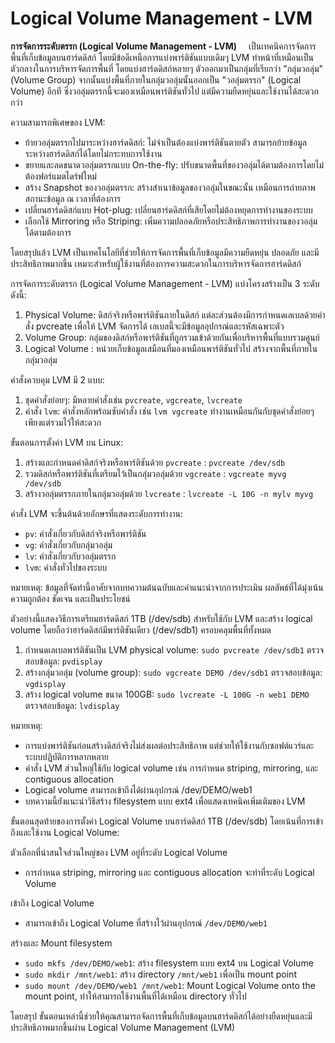 # Logical Volume Management - LVM
<b>การจัดการระดับตรรก (Logical Volume Management - LVM) </b>
&nbsp;&nbsp;&nbsp;&nbsp;เป็นเทคนิคการจัดการพื้นที่เก็บข้อมูลบนฮาร์ดดิสก์ โดยมีข้อดีเหนือการแบ่งพาร์ติชันแบบเดิมๆ LVM ทำหน้าที่เหมือนเป็นตัวกลางในการบริหารจัดการพื้นที่ โดยแบ่งฮาร์ดดิสก์หลายๆ ตัวออกมาเป็นกลุ่มที่เรียกว่า "กลุ่มวอลุ่ม" (Volume Group) จากนั้นแบ่งพื้นที่ภายในกลุ่มวอลุ่มนั้นออกเป็น "วอลุ่มตรรก" (Logical Volume) อีกที ซึ่งวอลุ่มตรรกนี้จะมองเหมือนพาร์ติชันทั่วไป แต่มีความยืดหยุ่นและใช้งานได้สะดวกกว่า

 ความสามารถพิเศษของ LVM:

- ย้ายวอลุ่มตรรกไปมาระหว่างฮาร์ดดิสก์: ไม่จำเป็นต้องแบ่งพาร์ติชันตายตัว สามารถย้ายข้อมูลระหว่างฮาร์ดดิสก์ได้โดยไม่กระทบการใช้งาน
- ขยายและลดขนาดวอลุ่มตรรกแบบ On-the-fly: ปรับขนาดพื้นที่ของวอลุ่มได้ตามต้องการโดยไม่ต้องฟอร์แมตไดร์ฟใหม่
- สร้าง Snapshot ของวอลุ่มตรรก: สร้างสำเนาข้อมูลของวอลุ่มในขณะนั้น เหมือนการถ่ายภาพสถานะข้อมูล ณ เวลาที่ต้องการ
- เปลี่ยนฮาร์ดดิสก์แบบ Hot-plug: เปลี่ยนฮาร์ดดิสก์ที่เสียโดยไม่ต้องหยุดการทำงานของระบบ
- เลือกใช้ Mirroring หรือ Striping: เพิ่มความปลอดภัยหรือประสิทธิภาพการทำงานของวอลุ่มได้ตามต้องการ

โดยสรุปแล้ว LVM เป็นเทคโนโลยีที่ช่วยให้การจัดการพื้นที่เก็บข้อมูลมีความยืดหยุ่น ปลอดภัย และมีประสิทธิภาพมากขึ้น เหมาะสำหรับผู้ใช้งานที่ต้องการความสะดวกในการบริหารจัดการฮาร์ดดิสก์

การจัดการระดับตรรก (Logical Volume Management - LVM) แบ่งโครงสร้างเป็น 3 ระดับดังนี้:

1. Physical Volume: ดิสก์จริงหรือพาร์ติชันภายในดิสก์ แต่ละส่วนต้องมีการกำหนดเลเบลด้วยคำสั่ง pvcreate เพื่อให้ LVM จัดการได้ เลเบลนี้จะมีข้อมูลอุปกรณ์และรหัสเฉพาะตัว
2. Volume Group: กลุ่มของดิสก์หรือพาร์ติชันที่ถูกรวมเข้าด้วยกันเพื่อบริหารพื้นที่แบบรวมศูนย์
3. Logical Volume : หน่วยเก็บข้อมูลเสมือนที่มองเหมือนพาร์ติชันทั่วไป สร้างจากพื้นที่ภายในกลุ่มวอลุ่ม

คำสั่งควบคุม LVM มี 2 แบบ:

1. ชุดคำสั่งย่อยๆ: มีหลายคำสั่งเช่น `pvcreate`, `vgcreate`, `lvcreate`
2. คำสั่ง `lvm`: คำสั่งหลักพร้อมซับคำสั่ง เช่น `lvm vgcreate` ทำงานเหมือนกันกับชุดคำสั่งย่อยๆ เพียงแต่รวมไว้ให้สะดวก
 
ขั้นตอนการตั้งค่า LVM บน Linux:

1. สร้างและกำหนดค่าดิสก์จริงหรือพาร์ติชันด้วย `pvcreate` : `pvcreate /dev/sdb`
2. รวมดิสก์หรือพาร์ติชันที่เตรียมไว้เป็นกลุ่มวอลุ่มด้วย `vgcreate` : `vgcreate myvg /dev/sdb`
3. สร้างวอลุ่มตรรกภายในกลุ่มวอลุ่มด้วย `lvcreate` : `lvcreate -L 10G -n mylv myvg`

คำสั่ง LVM จะขึ้นต้นด้วยอักษรที่แสดงระดับการทำงาน:

- `pv`: คำสั่งเกี่ยวกับดิสก์จริงหรือพาร์ติชัน
- `vg`: คำสั่งเกี่ยวกับกลุ่มวอลุ่ม
- `lv`: คำสั่งเกี่ยวกับวอลุ่มตรรก
- `lvm`: คำสั่งทั่วไปของระบบ

หมายเหตุ: ข้อมูลที่จัดทำนี้อาศัยจากบทความต้นฉบับและคำแนะนำจากการประเมิน ผลลัพธ์ที่ได้มุ่งเน้นความถูกต้อง ชัดเจน และเป็นประโยชน์


ตัวอย่างนี้แสดงวิธีการเตรียมฮาร์ดดิสก์ 1TB (/dev/sdb) สำหรับใช้กับ LVM และสร้าง logical volume โดยถือว่าฮาร์ดดิสก์มีพาร์ติชันเดียว (/dev/sdb1) ครอบคลุมพื้นที่ทั้งหมด
1. กำหนดเลเบลพาร์ติชันเป็น LVM physical volume: `sudo pvcreate /dev/sdb1`
ตรวจสอบข้อมูล: `pvdisplay`
2. สร้างกลุ่มวอลุ่ม (volume group): `sudo vgcreate DEMO /dev/sdb1`
ตรวจสอบข้อมูล: `vgdisplay`
4. สร้าง logical volume ขนาด 100GB: `sudo lvcreate -L 100G -n web1 DEMO` ตรวจสอบข้อมูล: `lvdisplay`

 
หมายเหตุ:
- การแบ่งพาร์ติชันก่อนสร้างดิสก์จริงไม่ส่งผลต่อประสิทธิภาพ แต่ช่วยให้ใช้งานกับซอฟต์แวร์และระบบปฏิบัติการหลากหลาย
- คำสั่ง LVM ส่วนใหญ่ใช้กับ logical volume เช่น การกำหนด striping, mirroring, และ contiguous allocation
- Logical volume สามารถเข้าถึงได้ผ่านอุปกรณ์ /dev/DEMO/web1
- บทความนี้ยังแนะนำวิธีสร้าง filesystem แบบ ext4 เพื่อแสดงเทคนิคเพิ่มเติมของ LVM

ขั้นตอนสุดท้ายของการตั้งค่า Logical Volume บนฮาร์ดดิสก์ 1TB (/dev/sdb) โดยเน้นที่การเข้าถึงและใช้งาน Logical Volume:

ตัวเลือกที่น่าสนใจส่วนใหญ่ของ LVM อยู่ที่ระดับ Logical Volume
- การกำหนด striping, mirroring และ contiguous allocation จะทำที่ระดับ Logical Volume

เข้าถึง Logical Volume
- สามารถเข้าถึง Logical Volume ที่สร้างไว้ผ่านอุปกรณ์ `/dev/DEMO/web1`

สร้างและ Mount filesystem
- `sudo mkfs /dev/DEMO/web1`: สร้าง filesystem แบบ ext4 บน Logical Volume
- `sudo mkdir /mnt/web1`: สร้าง directory `/mnt/web1` เพื่อเป็น mount point
- `sudo mount /dev/DEMO/web1 /mnt/web1`: Mount Logical Volume onto the mount point, ทำให้สามารถใช้งานพื้นที่ได้เหมือน directory ทั่วไป

โดยสรุป ขั้นตอนเหล่านี้ช่วยให้คุณสามารถจัดการพื้นที่เก็บข้อมูลบนฮาร์ดดิสก์ได้อย่างยืดหยุ่นและมีประสิทธิภาพมากขึ้นผ่าน Logical Volume Management (LVM)